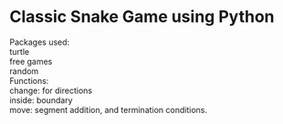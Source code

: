 # Classic Snake Game using Python
 Packages used:<br />
 turtle<br />
 free games<br />
 random <br />
 Functions:<br />
 change: for directions<br />
 inside: boundary<br />
 move: segment addition, and termination conditions.

